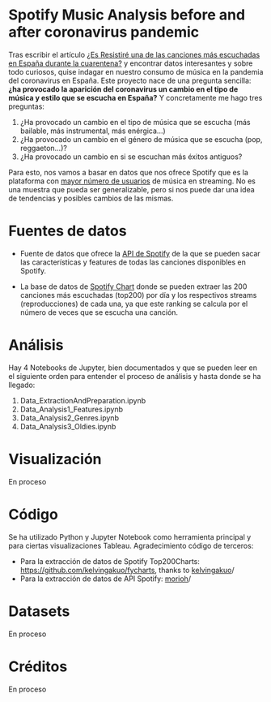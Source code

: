 # Spotify Music Analysis before and after coronavirus pandemic

Tras escribir el artículo [¿Es Resistiré una de las canciones más escuchadas en España durante la cuarentena?](https://www.akakicreations.com/es-resistire-una-de-las-canciones-mas-escuchadas-en-espana-durante-la-cuarentena/) y encontrar datos interesantes y sobre todo curiosos, quise indagar en nuestro consumo de música en la pandemia del coronavirus en España. Este proyecto nace de una pregunta sencilla: **¿ha provocado la aparición del coronavirus un cambio en el tipo de música y estilo que se escucha en España?** Y concretamente me hago tres preguntas:
1. ¿Ha provocado un cambio en el tipo de música que se escucha (más bailable, más instrumental, más enérgica...)
2. ¿Ha provocado un cambio en el género de música que se escucha (pop, reggaeton...)?
3. ¿Ha provocado un cambio en si se escuchan más éxitos antiguos?

Para esto, nos vamos a basar en datos que nos ofrece Spotify que es la plataforma con [mayor número de usuarios](https://es.statista.com/grafico/19793/usuarios-activos-y-de-pago-de-spotify/) de música en streaming. No es una muestra que pueda ser generalizable, pero si nos puede dar una idea de tendencias y posibles cambios de las mismas.

# Fuentes de datos

 - Fuente de datos que ofrece la [API de Spotify](https://developer.spotify.com/documentation/web-api/) de la que se pueden sacar las características y features de todas las canciones disponibles en Spotify.
   
 - La base de datos de [Spotify Chart](https://spotifycharts.com/regional) donde se pueden extraer las 200 canciones más escuchadas (top200) por día y los respectivos streams (reproducciones) de cada una, ya que este ranking se calcula por el número de veces que se escucha una canción.

# Análisis
Hay 4 Notebooks de Jupyter, bien documentados y que se pueden leer en el siguiente orden para entender el proceso de análisis y hasta donde se ha llegado:
1. Data_ExtractionAndPreparation.ipynb
2. Data_Analysis1_Features.ipynb
3. Data_Analysis2_Genres.ipynb
4. Data_Analysis3_Oldies.ipynb

# Visualización
En proceso

# Código
Se ha utilizado Python y Jupyter Notebook como herramienta principal y para ciertas visualizaciones Tableau.
Agradecimiento código de terceros:
 - Para la extracción de datos de Spotify Top200Charts: https://github.com/kelvingakuo/fycharts, thanks to [kelvingakuo](https://github.com/kelvingakuo)/
 - Para la extracción de datos de API Spotify: [morioh](https://morioh.com/p/31b8a607b2b0)/ 

# Datasets
En proceso

# Créditos
En proceso
<!--stackedit_data:
eyJoaXN0b3J5IjpbNzI2MzcyODk5LDQyMDY3MDk5NywxODMwNz
UzNTMsLTIwOTQ2MDIwOTYsLTI2NzY5ODYwNiw1ODEyNDg5NThd
fQ==
-->